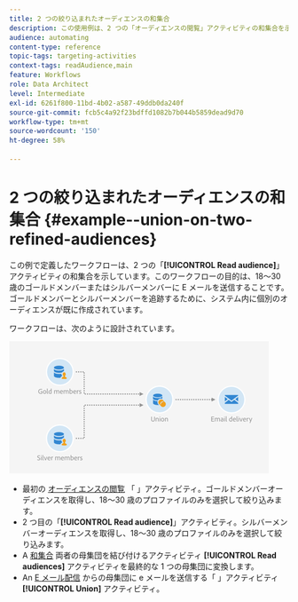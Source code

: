 ```yaml
---
title: 2 つの絞り込まれたオーディエンスの和集合
description: この使用例は、2 つの「オーディエンスの閲覧」アクティビティの和集合を示しています。
audience: automating
content-type: reference
topic-tags: targeting-activities
context-tags: readAudience,main
feature: Workflows
role: Data Architect
level: Intermediate
exl-id: 6261f800-11bd-4b02-a587-49ddb0da240f
source-git-commit: fcb5c4a92f23bdffd1082b7b044b5859dead9d70
workflow-type: tm+mt
source-wordcount: '150'
ht-degree: 58%

---
```


# 2 つの絞り込まれたオーディエンスの和集合 {#example--union-on-two-refined-audiences}

この例で定義したワークフローは、2 つの「**[!UICONTROL Read audience]**」アクティビティの和集合を示しています。このワークフローの目的は、18～30 歳のゴールドメンバーまたはシルバーメンバーに E メールを送信することです。ゴールドメンバーとシルバーメンバーを追跡するために、システム内に個別のオーディエンスが既に作成されています。

ワークフローは、次のように設計されています。

![](assets/readaudience_activity_example1.png)

* 最初の [オーディエンスの閲覧](../../automating/using/read-audience.md) 「 」アクティビティ。ゴールドメンバーオーディエンスを取得し、18～30 歳のプロファイルのみを選択して絞り込みます。
* 2 つ目の「**[!UICONTROL Read audience]**」アクティビティ。シルバーメンバーオーディエンスを取得し、18～30 歳のプロファイルのみを選択して絞り込みます。
* A [和集合](../../automating/using/union.md) 両者の母集団を結び付けるアクティビティ **[!UICONTROL Read audiences]** アクティビティを最終的な 1 つの母集団に変換します。
* An [E メール配信](../../automating/using/email-delivery.md) からの母集団に e メールを送信する「 」アクティビティ **[!UICONTROL Union]** アクティビティ。
